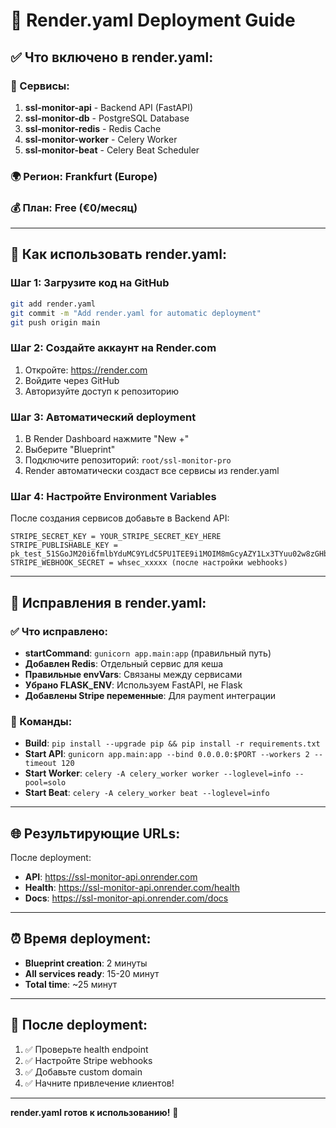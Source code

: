 # 🚀 Render.yaml Deployment Guide

## ✅ Что включено в render.yaml:

### 🔧 Сервисы:
1. **ssl-monitor-api** - Backend API (FastAPI)
2. **ssl-monitor-db** - PostgreSQL Database  
3. **ssl-monitor-redis** - Redis Cache
4. **ssl-monitor-worker** - Celery Worker
5. **ssl-monitor-beat** - Celery Beat Scheduler

### 🌍 Регион: Frankfurt (Europe)
### 💰 План: Free (€0/месяц)

---

## 🎯 Как использовать render.yaml:

### Шаг 1: Загрузите код на GitHub
```bash
git add render.yaml
git commit -m "Add render.yaml for automatic deployment"
git push origin main
```

### Шаг 2: Создайте аккаунт на Render.com
1. Откройте: https://render.com
2. Войдите через GitHub
3. Авторизуйте доступ к репозиторию

### Шаг 3: Автоматический deployment
1. В Render Dashboard нажмите "New +"
2. Выберите "Blueprint"
3. Подключите репозиторий: `root/ssl-monitor-pro`
4. Render автоматически создаст все сервисы из render.yaml

### Шаг 4: Настройте Environment Variables
После создания сервисов добавьте в Backend API:

```
STRIPE_SECRET_KEY = YOUR_STRIPE_SECRET_KEY_HERE
STRIPE_PUBLISHABLE_KEY = pk_test_51SGoJM20i6fmlbYduMC9YLdC5PU1TEE9i1MOIM8mGcyAZY1Lx3TYuu02w8zGHbKsSRVTMuWUaz1yVBbHUG8Iivro00XaWGmEmY
STRIPE_WEBHOOK_SECRET = whsec_xxxxx (после настройки webhooks)
```

---

## 🔧 Исправления в render.yaml:

### ✅ Что исправлено:
- **startCommand**: `gunicorn app.main:app` (правильный путь)
- **Добавлен Redis**: Отдельный сервис для кеша
- **Правильные envVars**: Связаны между сервисами
- **Убрано FLASK_ENV**: Используем FastAPI, не Flask
- **Добавлены Stripe переменные**: Для payment интеграции

### 🎯 Команды:
- **Build**: `pip install --upgrade pip && pip install -r requirements.txt`
- **Start API**: `gunicorn app.main:app --bind 0.0.0.0:$PORT --workers 2 --timeout 120`
- **Start Worker**: `celery -A celery_worker worker --loglevel=info --pool=solo`
- **Start Beat**: `celery -A celery_worker beat --loglevel=info`

---

## 🌐 Результирующие URLs:

После deployment:
- **API**: https://ssl-monitor-api.onrender.com
- **Health**: https://ssl-monitor-api.onrender.com/health
- **Docs**: https://ssl-monitor-api.onrender.com/docs

---

## ⏰ Время deployment:
- **Blueprint creation**: 2 минуты
- **All services ready**: 15-20 минут
- **Total time**: ~25 минут

---

## 🎉 После deployment:

1. ✅ Проверьте health endpoint
2. ✅ Настройте Stripe webhooks
3. ✅ Добавьте custom domain
4. ✅ Начните привлечение клиентов!

---

**render.yaml готов к использованию!** 🚀

